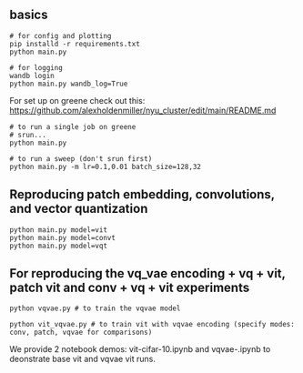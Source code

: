 
## basics
```
# for config and plotting
pip installd -r requirements.txt
python main.py

# for logging
wandb login
python main.py wandb_log=True
```

For set up on greene check out this:
https://github.com/alexholdenmiller/nyu_cluster/edit/main/README.md

```
# to run a single job on greene
# srun...
python main.py

# to run a sweep (don't srun first)
python main.py -m lr=0.1,0.01 batch_size=128,32
```

## Reproducing patch embedding, convolutions, and vector quantization

```
python main.py model=vit
python main.py model=convt
python main.py model=vqt
```

## For reproducing the vq_vae encoding + vq + vit, patch vit  and conv + vq + vit experiments
```
python vqvae.py # to train the vqvae model

python vit_vqvae.py # to train vit with vqvae encoding (specify modes: conv, patch, vqvae for comparisons)
```

We provide 2 notebook demos: vit-cifar-10.ipynb and vqvae-.ipynb to deonstrate base vit and vqvae vit runs. 
